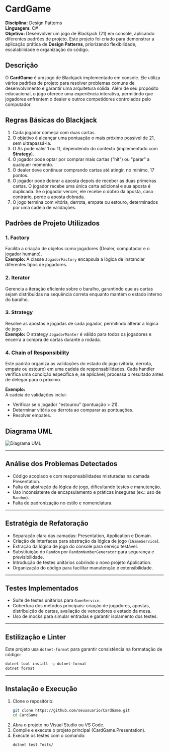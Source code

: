 # CardGame

**Disciplina:** Design Patterns  
**Linguagem:** C#  
**Objetivo:** Desenvolver um jogo de Blackjack (21) em console, aplicando diferentes padrões de projeto. Este projeto foi criado para demonstrar a aplicação prática de **Design Patterns**, priorizando flexibilidade, escalabilidade e organização do código.

## Descrição

O **CardGame** é um jogo de Blackjack implementado em console. Ele utiliza vários padrões de projeto para resolver problemas comuns de desenvolvimento e garantir uma arquitetura sólida. Além de seu propósito educacional, o jogo oferece uma experiência interativa, permitindo que jogadores enfrentem o dealer e outros competidores controlados pelo computador.

## Regras Básicas do Blackjack

1. Cada jogador começa com duas cartas.
2. O objetivo é alcançar uma pontuação o mais próximo possível de 21, sem ultrapassá-la.
3. O Ás pode valer 1 ou 11, dependendo do contexto (implementado com **Strategy**).
4. O jogador pode optar por comprar mais cartas ("hit") ou "parar" a qualquer momento.
5. O dealer deve continuar comprando cartas até atingir, no mínimo, 17 pontos.
6. O jogador pode dobrar a aposta depois de receber as duas primeiras cartas. O jogador recebe uma única carta adicional e sua aposta é duplicada. Se o jogador vencer, ele recebe o dobro da aposta, caso contrário, perde a aposta dobrada.
7. O jogo termina com vitória, derrota, empate ou estouro, determinados por uma cadeia de validações.

## Padrões de Projeto Utilizados

### 1. **Factory**
Facilita a criação de objetos como jogadores (Dealer, computador e o jogador humano).  
**Exemplo:** A classe `JogadorFactory` encapsula a lógica de instanciar diferentes tipos de jogadores.

### 2. **Iterator**
Gerencia a iteração eficiente sobre o baralho, garantindo que as cartas sejam distribuídas na sequência correta enquanto mantém o estado interno do baralho.

### 3. **Strategy**
Resolve as apostas e jogadas de cada jogador, permitindo alterar a lógica de jogo.  
**Exemplo:** O strategy `JogadorManter` é válido para todos os jogadores e encerra a compra de cartas durante a rodada.

### 4. **Chain of Responsibility**
Este padrão organiza as validações do estado do jogo (vitória, derrota, empate ou estouro) em uma cadeia de responsabilidades. Cada handler verifica uma condição específica e, se aplicável, processa o resultado antes de delegar para o próximo.

**Exemplo:**  
A cadeia de validações inclui:
- Verificar se o jogador "estourou" (pontuação > 21).
- Determinar vitória ou derrota ao comparar as pontuações.
- Resolver empates.

## Diagrama UML

![Diagrama UML](Docs/Diagrama-uml.png)

---

## Análise dos Problemas Detectados

- Código acoplado e com responsabilidades misturadas na camada Presentation.
- Falta de abstração da lógica de jogo, dificultando testes e manutenção.
- Uso inconsistente de encapsulamento e práticas inseguras (ex.: uso de `Random`).
- Falta de padronização no estilo e nomenclatura.

---

## Estratégia de Refatoração

- Separação clara das camadas: Presentation, Application e Domain.
- Criação de interfaces para abstração da lógica de jogo (`IGameService`).
- Extração da lógica de jogo do console para serviço testável.
- Substituição do `Random` por `RandomNumberGenerator` para segurança e previsibilidade.
- Introdução de testes unitários cobrindo o novo projeto Application.
- Organização do código para facilitar manutenção e extensibilidade.

---

## Testes Implementados

- Suíte de testes unitários para `GameService`.
- Cobertura dos métodos principais: criação de jogadores, apostas, distribuição de cartas, avaliação de vencedores e estado da mesa.
- Uso de mocks para simular entradas e garantir isolamento dos testes.

---

## Estilização e Linter

Este projeto usa `dotnet-format` para garantir consistência na formatação de código:
```bash
dotnet tool install -g dotnet-format
dotnet format
```
---

## Instalação e Execução

1. Clone o repositório:
   ```bash
   git clone https://github.com/seuusuario/CardGame.git
   cd CardGame
   ```
2. Abra o projeto no Visual Studio ou VS Code.
3. Compile e execute o projeto principal (CardGame.Presentation).
4. Execute os testes com o comando:
    ```bash
    dotnet test Tests/
    ```